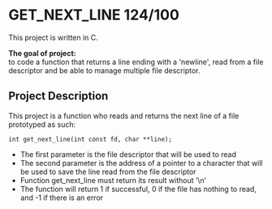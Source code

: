 # GET_NEXT_LINE 124/100

This project is written in C.

**The goal of project:**  
to code a function that returns a line ending with a 'newline', read from a file descriptor and be able to manage multiple file descriptor.  
## Project Description  


This project is a function who reads and returns the next line of a file prototyped as such:  

```  
int get_next_line(int const fd, char **line);  
```
<ul>
  <li>The first parameter is the file descriptor that will be used to read</li>
  <li>The second parameter is the address of a pointer to a character that will be used
    to save the line read from the file descriptor</li>
   <li>Function get_next_line must return its result without ’\n’</li>
  <li>The function will return 1 if successful, 0 if the file has nothing to read, and -1 if there is an error
  </li>
</ul>
